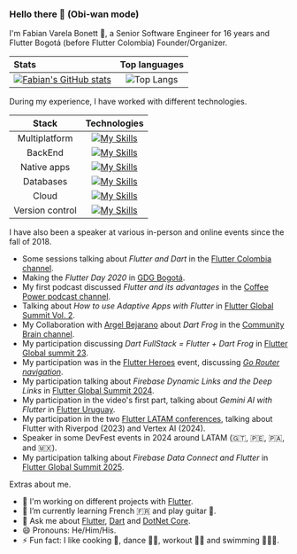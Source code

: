 ### Hello there 👋 (Obi-wan mode)

I'm Fabian Varela Bonett 💙, a Senior Software Engineer for 16 years and Flutter Bogotá (before Flutter Colombia) Founder/Organizer. 

| Stats              | Top languages |
| :---------------- | :------: |
| [![Fabian's GitHub stats](https://github-readme-stats.vercel.app/api?username=fabianvarela&show_icons=true&theme=dark)](https://github.com/fabianvarela/github-readme-stats)        |   ![Top Langs](https://github-readme-stats.vercel.app/api/top-langs/?username=fabianvarela&layout=compact&theme=dark)   |

During my experience, I have worked with different technologies.

| Stack          |                                        Technologies                                           |
| :------------: |:---------------------------------------------------------------------------------------------:|
| Multiplatform  | [![My Skills](https://skillicons.dev/icons?i=flutter,dart)](https://skillicons.dev)           |
| BackEnd        | [![My Skills](https://skillicons.dev/icons?i=cs,dotnet)](https://skillicons.dev)              |
| Native apps    | [![My Skills](https://skillicons.dev/icons?i=kotlin,androidstudio)](https://skillicons.dev)   |
| Databases      | [![My Skills](https://skillicons.dev/icons?i=mysql,postgres,firebase)](https://skillicons.dev)|
| Cloud          | [![My Skills](https://skillicons.dev/icons?i=azure,gcp)](https://skillicons.dev)              |
| Version control| [![My Skills](https://skillicons.dev/icons?i=git,github,gitlab)](https://skillicons.dev)      |

I have also been a speaker at various in-person and online events since the fall of 2018.

- Some sessions talking about *Flutter and Dart* in the [Flutter Colombia channel](https://www.youtube.com/c/FlutterColombia).
- Making the *Flutter Day 2020* in [GDG Bogotá](https://www.youtube.com/watch?v=Z7BV6NU7ZX8&ab_channel=GDGBogot%C3%A1).
- My first podcast discussed *Flutter and its advantages* in the [Coffee Power podcast channel](https://www.youtube.com/watch?v=dyEeLirPUyQ).
- Talking about *How to use Adaptive Apps with Flutter* in [Flutter Global Summit Vol. 2](https://www.youtube.com/watch?v=6oiK_NHGCkA&t=38110s).
- My Collaboration with [Argel Bejarano](https://github.com/Arkangel12) about *Dart Frog* in the [Community Brain channel](https://www.youtube.com/playlist?list=PLYZSbh8amjEmcyeHu5RFjakda3te7TeEc).
- My participation discussing *Dart FullStack = Flutter + Dart Frog* in [Flutter Global summit 23](https://www.youtube.com/watch?v=BafFTK-YClo&t=36600s).
- My participation was in the [Flutter Heroes](https://flutterheroes.com/2023/speakers/) event, discussing [*Go Router navigation*](https://youtu.be/itGodUWFRzc).
- My participation talking about *Firebase Dynamic Links and the Deep Links* in [Flutter Global Summit 2024](https://www.youtube.com/watch?v=aSRl8zFuQJk&t=12200s).
- My participation in the video's first part, talking about *Gemini AI with Flutter* in [Flutter Uruguay](https://www.youtube.com/watch?v=SyFNB81p-OY).
- My participation in the two [Flutter LATAM conferences](https://flutterconflatam.dev/), talking about Flutter with Riverpod (2023) and Vertex AI (2024).
- Speaker in some DevFest events in 2024 around LATAM (🇬🇹, 🇵🇪, 🇵🇦, and 🇲🇽).
- My participation talking about *Firebase Data Connect and Flutter* in [Flutter Global Summit 2025](https://www.youtube.com/watch?v=L2uJ5iXm4O8&t=15853).

Extras about me.

- 🔭 I'm working on different projects with [Flutter](https://flutter.dev).
- 🌱 I’m currently learning French 🇫🇷 and play guitar 🎸.
- 💬 Ask me about [Flutter](https://flutter.dev), [Dart](https://dart.dev) and [DotNet Core](https://dotnet.microsoft.com/en-us/).
- 😄 Pronouns: He/Him/His.
- ⚡ Fun fact: I like cooking 🥘, dance 🕺🏻, workout 💪🏻 and swimming 🏊🏻‍♂️.

<!--
**FabianVarela/FabianVarela** is a ✨ _particular_ ✨ repository because its `README.md` (this file) appears on your GitHub profile.

Here are some ideas to get you started:

- 🔭 I'm currently working on ...
- 🌱 I'm currently learning ...
- 👯 I'm looking to collaborate on ...
- 🤔 I'm looking for help with ...
- 💬 Ask me about ...
- 📫 How to reach me: ...
- 😄 Pronouns: ...
- ⚡ Fun fact: ...
-->
